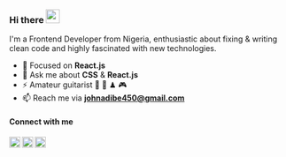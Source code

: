 ### Hi there <img src="https://media.giphy.com/media/hvRJCLFzcasrR4ia7z/giphy.gif" width="25px">

I'm a Frontend Developer from Nigeria, enthusiastic about fixing & writing clean code and highly fascinated with new technologies.

- 🌱 Focused on **React.js**
- 💬 Ask me about **CSS** & **React.js**
- ⚡ Amateur guitarist 🎸 🎼 ♟ 🎮
- 📫 Reach me via **johnadibe450@gmail.com**

#### Connect with me

[<img align="left" alt="johnadibe | LinkedIn" width="20px" src="https://image.flaticon.com/icons/png/512/1409/1409945.png" />][linkedin]
[<img align="left" alt="johnadibe | Twitter" width="20px" src="https://tutuldevs.github.io/frontloops-photo/loop1/twitter.svg" />][twitter]
[<img align="left" alt="johnadibe | Hashnode" width="20px" src="https://cdn.hashnode.com/res/hashnode/image/upload/v1611244244346/Y0nrI4kKp.png?auto=compress&w=500" />][Hashnode]

[linkedin]: https://www.linkedin.com/in/johnadibe/
[twitter]: https://twitter.com/johnphealipto
[Hashnode]: https://hashnode.com/@johnphealipto

<!-- **johnphealipto/johnphealipto**  ✨ _special_ ✨ -->
<!-- Here are some ideas to get you started: -->

<!-- - 👯 I’m looking to collaborate on ...
- 🤔 I’m looking for help with ...
- 😄 Pronouns: ... -->
